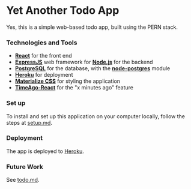# Yet Another Todo App
Yes, this is a simple web-based todo app, built using the PERN stack.

### Technologies and Tools
* [__React__](https://reactjs.org/) for the front end
* [__ExpressJS__](https://expressjs.com/) web framework for [__Node.js__](https://nodejs.org/) for the backend
* [__PostgreSQL__](https://www.postgresql.org/) for the database, with the [__node-postgres__](https://node-postgres.com/) module
* [__Heroku__](https://www.heroku.com/) for deployment
* [__Materialize CSS__](https://materializecss.com/) for styling the application
* [__TimeAgo-React__](https://github.com/hustcc/timeago-react) for the "x minutes ago" feature

### Set up
To install and set up this application on your computer locally, follow the steps at [setup.md]().


### Deployment
The app is deployed to [Heroku](https://yet-another-todo-list.herokuapp.com). 

### Future Work
See [todo.md]().
